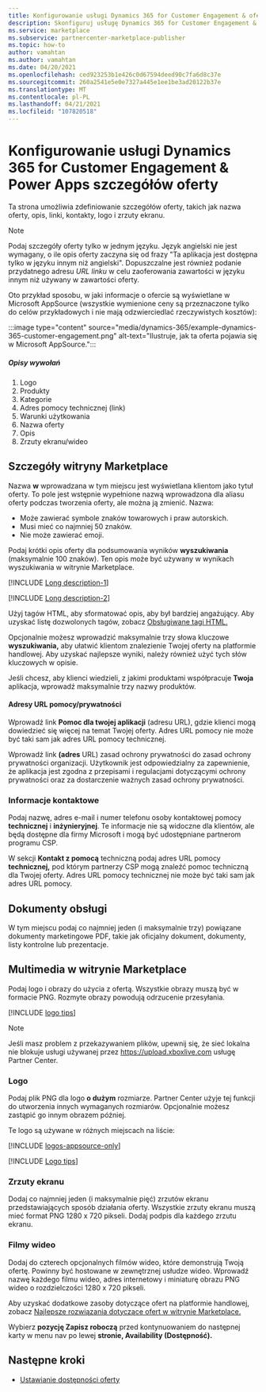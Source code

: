 ```yaml
---
title: Konfigurowanie usługi Dynamics 365 for Customer Engagement & oferty PowerApps na stronie Microsoft AppSource (Azure Marketplace)
description: Skonfiguruj usługę Dynamics 365 for Customer Engagement & oferty PowerApps na stronie Microsoft AppSource (Azure Marketplace).
ms.service: marketplace
ms.subservice: partnercenter-marketplace-publisher
ms.topic: how-to
author: vamahtan
ms.author: vamahtan
ms.date: 04/20/2021
ms.openlocfilehash: ced923253b1e426c0d67594deed90c7fa6d8c37e
ms.sourcegitcommit: 260a2541e5e0e7327a445e1ee1be3ad20122b37e
ms.translationtype: MT
ms.contentlocale: pl-PL
ms.lasthandoff: 04/21/2021
ms.locfileid: "107820518"
---
```

# <a name="configure-dynamics-365-for-customer-engagement--power-apps-offer-listing-details"></a>Konfigurowanie usługi Dynamics 365 for Customer Engagement & Power Apps szczegółów oferty

Ta strona umożliwia zdefiniowanie szczegółów oferty, takich jak nazwa oferty, opis, linki, kontakty, logo i zrzuty ekranu.

> [!NOTE]
> Podaj szczegóły oferty tylko w jednym języku. Język angielski nie jest wymagany, o ile opis oferty zaczyna się od frazy "Ta aplikacja jest dostępna tylko w języku innym niż angielski". Dopuszczalne jest również podanie przydatnego adresu *URL linku* w celu zaoferowania zawartości w języku innym niż używany w zawartości oferty.

Oto przykład sposobu, w jaki informacje o ofercie są wyświetlane w Microsoft AppSource (wszystkie wymienione ceny są przeznaczone tylko do celów przykładowych i nie mają odzwierciedlać rzeczywistych kosztów):

:::image type="content" source="media/dynamics-365/example-dynamics-365-customer-engagement.png" alt-text="Ilustruje, jak ta oferta pojawia się w Microsoft AppSource.":::

##### <a name="call-out-descriptions"></a>Opisy wywołań

1. Logo
1. Produkty
1. Kategorie
1. Adres pomocy technicznej (link)
1. Warunki użytkowania
1. Nazwa oferty
1. Opis
1. Zrzuty ekranu/wideo

## <a name="marketplace-details"></a>Szczegóły witryny Marketplace

Nazwa **w** wprowadzana w tym miejscu jest wyświetlana klientom jako tytuł oferty. To pole jest wstępnie wypełnione nazwą wprowadzona dla aliasu oferty podczas tworzenia oferty, ale można ją zmienić.  Nazwa:

- Może zawierać symbole znaków towarowych i praw autorskich.
- Musi mieć co najmniej 50 znaków.
- Nie może zawierać emoji.

Podaj krótki opis oferty dla podsumowania wyników **wyszukiwania** (maksymalnie 100 znaków). Ten opis może być używany w wynikach wyszukiwania w witrynie Marketplace.

[!INCLUDE [Long description-1](includes/long-description-1.md)]

[!INCLUDE [Long description-2](includes/long-description-2.md)]

Użyj tagów HTML, aby sformatować opis, aby był bardziej angażujący. Aby uzyskać listę dozwolonych tagów, zobacz [Obsługiwane tagi HTML.](supported-html-tags.md)

Opcjonalnie możesz wprowadzić maksymalnie trzy słowa kluczowe **wyszukiwania,** aby ułatwić klientom znalezienie Twojej oferty na platformie handlowej. Aby uzyskać najlepsze wyniki, należy również użyć tych słów kluczowych w opisie.

Jeśli chcesz, aby klienci wiedzieli, z jakimi produktami współpracuje **Twoja** aplikacja, wprowadź maksymalnie trzy nazwy produktów.

#### <a name="helpprivacy-urls"></a>Adresy URL pomocy/prywatności

Wprowadź link **Pomoc dla twojej aplikacji** (adresu URL), gdzie klienci mogą dowiedzieć się więcej na temat Twojej oferty. Adres URL pomocy nie może być taki sam jak adres URL pomocy technicznej.

Wprowadź link **(adres** URL) zasad ochrony prywatności do zasad ochrony prywatności organizacji. Użytkownik jest odpowiedzialny za zapewnienie, że aplikacja jest zgodna z przepisami i regulacjami dotyczącymi ochrony prywatności oraz za dostarczenie ważnych zasad ochrony prywatności.

### <a name="contact-information"></a>Informacje kontaktowe

Podaj nazwę, adres e-mail i numer telefonu osoby kontaktowej pomocy **technicznej** i **inżynieryjnej**. Te informacje nie są widoczne dla klientów, ale będą dostępne dla firmy Microsoft i mogą być udostępniane partnerom programu CSP.

W sekcji **Kontakt z pomocą** techniczną podaj adres URL pomocy **technicznej,** pod którym partnerzy CSP mogą znaleźć pomoc techniczną dla Twojej oferty. Adres URL pomocy technicznej nie może być taki sam jak adres URL pomocy.

## <a name="supporting-documents"></a>Dokumenty obsługi

W tym miejscu podaj co najmniej jeden (i maksymalnie trzy) powiązane dokumenty marketingowe PDF, takie jak oficjalny dokument, dokumenty, listy kontrolne lub prezentacje.

## <a name="marketplace-media"></a>Multimedia w witrynie Marketplace

Podaj logo i obrazy do użycia z ofertą. Wszystkie obrazy muszą być w formacie PNG. Rozmyte obrazy powodują odrzucenie przesyłania.

[!INCLUDE [logo tips](includes/graphics-suggestions.md)]

>[!NOTE]
>Jeśli masz problem z przekazywaniem plików, upewnij się, że sieć lokalna nie blokuje usługi używanej przez https://upload.xboxlive.com usługę Partner Center.

### <a name="logos"></a>Logo

Podaj plik PNG dla logo **o dużym** rozmiarze. Partner Center użyje tej funkcji do utworzenia innych wymaganych rozmiarów. Opcjonalnie możesz zastąpić go innym obrazem później.

Te logo są używane w różnych miejscach na liście:

[!INCLUDE [logos-appsource-only](includes/logos-appsource-only.md)]

[!INCLUDE [Logo tips](includes/graphics-suggestions.md)]

### <a name="screenshots"></a>Zrzuty ekranu

Dodaj co najmniej jeden (i maksymalnie pięć) zrzutów ekranu przedstawiających sposób działania oferty. Wszystkie zrzuty ekranu muszą mieć format PNG 1280 x 720 pikseli. Dodaj podpis dla każdego zrzutu ekranu.

### <a name="videos"></a>Filmy wideo

Dodaj do czterech opcjonalnych filmów wideo, które demonstrują Twoją ofertę. Powinny być hostowane w zewnętrznej usłudze wideo. Wprowadź nazwę każdego filmu wideo, adres internetowy i miniaturę obrazu PNG wideo o rozdzielczości 1280 x 720 pikseli.

Aby uzyskać dodatkowe zasoby dotyczące ofert na platformie handlowej, zobacz [Najlepsze rozwiązania dotyczące ofert w witrynie Marketplace.](gtm-offer-listing-best-practices.md)

Wybierz **pozycję Zapisz roboczą** przed kontynuowaniem do następnej karty w menu nav po lewej **stronie, Availability (Dostępność).**

## <a name="next-steps"></a>Następne kroki

- [Ustawianie dostępności oferty](dynamics-365-customer-engage-availability.md)
